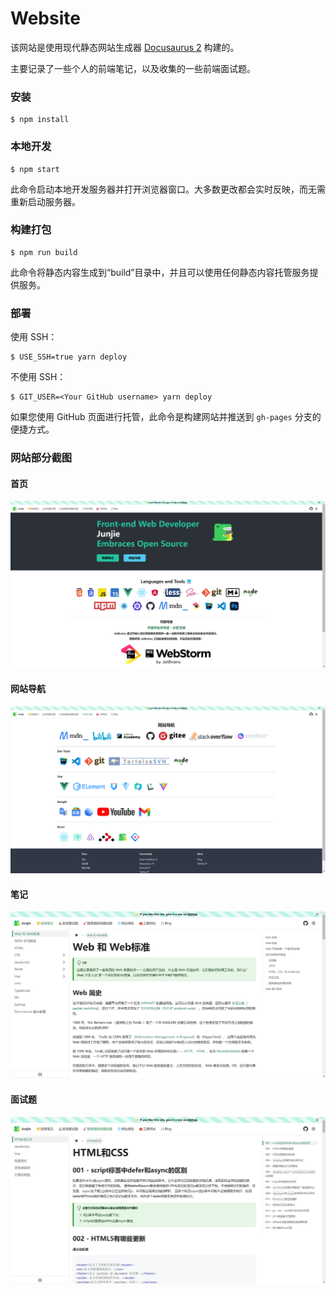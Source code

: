 # Website

该网站是使用现代静态网站生成器 [Docusaurus 2](https://docusaurus.io/) 构建的。

主要记录了一些个人的前端笔记，以及收集的一些前端面试题。

### 安装

```
$ npm install
```

### 本地开发

```
$ npm start
```

此命令启动本地开发服务器并打开浏览器窗口。大多数更改都会实时反映，而无需重新启动服务器。

### 构建打包

```
$ npm run build
```

此命令将静态内容生成到“build”目录中，并且可以使用任何静态内容托管服务提供服务。

### 部署

使用 SSH：

```
$ USE_SSH=true yarn deploy
```

不使用 SSH：

```
$ GIT_USER=<Your GitHub username> yarn deploy
```

如果您使用 GitHub 页面进行托管，此命令是构建网站并推送到 `gh-pages` 分支的便捷方式。

### 网站部分截图

#### 首页

![](static/img/README/首页.png)

#### 网站导航

![](static/img/README/网站导航.png)

#### 笔记

![](static/img/README/笔记.png)

#### 面试题

![](static/img/README/面试题.png)

